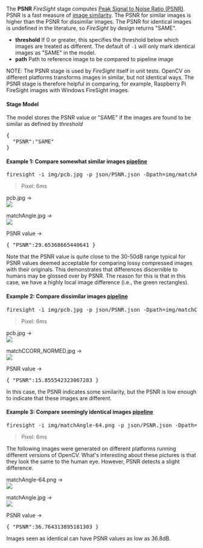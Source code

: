 The **PSNR** _FireSight_ stage computes [Peak Signal to Noise Ratio (PSNR)](http://en.wikipedia.org/wiki/Peak_signal-to-noise_ratio). PSNR is a fast measure of [image similarity](http://docs.opencv.org/doc/tutorials/highgui/video-input-psnr-ssim/video-input-psnr-ssim.html#image-similarity-psnr-and-ssim). The PSNR for similar images is higher than the PSNR for dissimilar images. The PSNR for identical images is undefined in the literature, so _FireSight_ by design returns "SAME". 

* **threshold** If 0 or greater, this specifies the threshold below which images are treated as different. The default of `-1` will only mark identical images as "SAME" in the model.
* **path** Path to reference image to be compared to pipeline image

NOTE: The PSNR stage is used by _FireSight_ itself in unit tests. OpenCV on different platforms transforms images in similar, but not identical ways. The PSNR stage is therefore helpful in comparing, for example, Raspberry Pi FireSight images with Windows FireSight images.

#### Stage Model
The model stores the PSNR value or "SAME" if the images are found to be similar as defined by _threshold_
<pre>
{
  "PSNR":"SAME"
}
</pre>

#### Example 1: Compare somewhat similar images [pipeline](https://github.com/firepick1/FireSight/blob/master/json/PSNR.json)
<pre>firesight -i img/pcb.jpg -p json/PSNR.json -Dpath=img/matchAngle.jpg</pre>
> Pixel: 6ms

pcb.jpg &rarr; <br>
<img src="https://github.com/firepick1/FireSight/blob/master/img/pcb.jpg?raw=true">

matchAngle.jpg &rarr; <br>
<img src="https://github.com/firepick1/FireSight/blob/master/img/matchAngle.jpg?raw=true"> 

PSNR value &rarr; <br>
<pre>{ "PSNR":29.65368665440641 }</pre>

Note that the PSNR value is quite close to the 30-50dB range typical for PSNR values deemed acceptable for comparing lossy compressed images with their originals. This demonstrates that differences discernible to humans may be glossed over by PSNR. The reason for this is that in this case, we have a highly local image difference (i.e., the green rectangles).

#### Example 2: Compare dissimilar images [pipeline](https://github.com/firepick1/FireSight/blob/master/json/PSNR.json)
<pre>firesight -i img/pcb.jpg -p json/PSNR.json -Dpath=img/matchCCORR_NORMED.jpg</pre>
> Pixel: 6ms

pcb.jpg &rarr; <br>
<img src="https://github.com/firepick1/FireSight/blob/master/img/pcb.jpg?raw=true">

matchCCORR_NORMED.jpg &rarr; <br>
<img src="https://github.com/firepick1/FireSight/blob/master/img/matchCCORR_NORMED.jpg?raw=true"> 

PSNR value &rarr; <br>
<pre>{ "PSNR":15.855542323067283 }</pre>

In this case, the PSNR indicates some similarity, but the PSNR is low enough to indicate that these images are different.

#### Example 3: Compare seemingly identical images [pipeline](https://github.com/firepick1/FireSight/blob/master/json/PSNR.json)
<pre>firesight -i img/matchAngle-64.png -p json/PSNR.json -Dpath=img/matchAngle.jpg</pre>
> Pixel: 6ms

The following images were generated on different platforms running different versions of OpenCV. What's interesting about these pictures is that they look the same to the human eye. However, PSNR detects a slight difference.

matchAngle-64.png &rarr; <br>
<img src="https://github.com/firepick1/FireSight/blob/master/img/matchAngle-64.png?raw=true">

matchAngle.jpg &rarr; <br>
<img src="https://github.com/firepick1/FireSight/blob/master/img/matchAngle.jpg?raw=true"> 

PSNR value &rarr; <br>
<pre>{ "PSNR":36.764313895181303 }</pre>

Images seen as identical can have PSNR values as low as 36.8dB.

